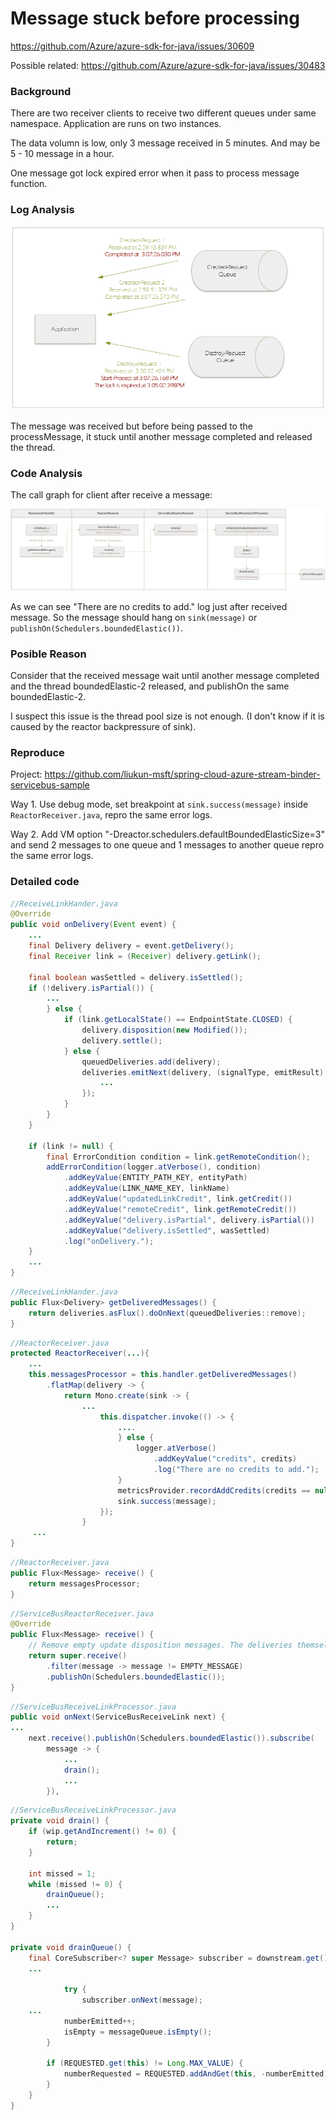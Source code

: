 # Message stuck before processing

https://github.com/Azure/azure-sdk-for-java/issues/30609

Possible related:
https://github.com/Azure/azure-sdk-for-java/issues/30483


### Background

There are two receiver clients to receive two different queues under same namespace. Application are runs on two instances.

The data volumn is low, only 3 message received in 5 minutes. And may be 5 - 10 message in a hour.

One message got lock expired error when it pass to process message function.

### Log Analysis

![img](./renew-lock-issue.png)

The message was received but before being passed to the processMessage, it stuck until another message completed and released the thread. 

### Code Analysis

The call graph for client after receive a message: 

![img](./receive-message-calls-graph.png)

As we can see "There are no credits to add." log just after received message. So the message should hang on `sink(message)` or `publishOn(Schedulers.boundedElastic())`.

### Posible Reason

Consider that the received message wait until another message completed and the thread boundedElastic-2 released, and publishOn the same boundedElastic-2.

I suspect this issue is the thread pool size is not enough. (I don't know if it is caused by the reactor backpressure of sink). 

### Reproduce

Project: https://github.com/liukun-msft/spring-cloud-azure-stream-binder-servicebus-sample


Way 1. Use debug mode, set breakpoint at `sink.success(message)` inside `ReactorReceiver.java`, repro the same error logs.

Way 2. Add VM option "-Dreactor.schedulers.defaultBoundedElasticSize=3" and send 2 messages to one queue and 1 messages to another queue repro the same error logs.


### Detailed code

```Java
//ReceiveLinkHander.java
@Override
public void onDelivery(Event event) {
    ...
    final Delivery delivery = event.getDelivery();
    final Receiver link = (Receiver) delivery.getLink();

    final boolean wasSettled = delivery.isSettled();
    if (!delivery.isPartial()) {
        ...
        } else {
            if (link.getLocalState() == EndpointState.CLOSED) {
                delivery.disposition(new Modified());
                delivery.settle();
            } else {
                queuedDeliveries.add(delivery);
                deliveries.emitNext(delivery, (signalType, emitResult) -> {
                    ...
                });
            }
        }
    }

    if (link != null) {
        final ErrorCondition condition = link.getRemoteCondition();
        addErrorCondition(logger.atVerbose(), condition)
            .addKeyValue(ENTITY_PATH_KEY, entityPath)
            .addKeyValue(LINK_NAME_KEY, linkName)
            .addKeyValue("updatedLinkCredit", link.getCredit())
            .addKeyValue("remoteCredit", link.getRemoteCredit())
            .addKeyValue("delivery.isPartial", delivery.isPartial())
            .addKeyValue("delivery.isSettled", wasSettled)
            .log("onDelivery.");
    }
    ...
}
```

```Java
//ReceiveLinkHander.java
public Flux<Delivery> getDeliveredMessages() {
    return deliveries.asFlux().doOnNext(queuedDeliveries::remove);
}
```

```Java
//ReactorReceiver.java
protected ReactorReceiver(...){
    ...
    this.messagesProcessor = this.handler.getDeliveredMessages()
        .flatMap(delivery -> {
            return Mono.create(sink -> {
                ...
                    this.dispatcher.invoke(() -> {
                        ....
                        } else {
                            logger.atVerbose()
                                .addKeyValue("credits", credits)
                                .log("There are no credits to add.");
                        }
                        metricsProvider.recordAddCredits(credits == null ? 0 : credits);
                        sink.success(message);
                    });
                } 
     ...
}
```


```Java
//ReactorReceiver.java
public Flux<Message> receive() {
    return messagesProcessor;
}
```

```Java
//ServiceBusReactorReceiver.java
@Override
public Flux<Message> receive() {
    // Remove empty update disposition messages. The deliveries themselves are ACKs with no message.
    return super.receive()
        .filter(message -> message != EMPTY_MESSAGE)
        .publishOn(Schedulers.boundedElastic());
}
```

```Java
//ServiceBusReceiveLinkProcessor.java
public void onNext(ServiceBusReceiveLink next) {
...
    next.receive().publishOn(Schedulers.boundedElastic()).subscribe(
        message -> {
            ...
            drain();
            ...
        }),
```

```Java
//ServiceBusReceiveLinkProcessor.java
private void drain() {
    if (wip.getAndIncrement() != 0) {
        return;
    }

    int missed = 1;
    while (missed != 0) {
        drainQueue();
        ...
    }
}

private void drainQueue() {
    final CoreSubscriber<? super Message> subscriber = downstream.get();
    ...

            try {
                subscriber.onNext(message);
    ...
            numberEmitted++;
            isEmpty = messageQueue.isEmpty();
        }

        if (REQUESTED.get(this) != Long.MAX_VALUE) {
            numberRequested = REQUESTED.addAndGet(this, -numberEmitted);
        }
    }
}
```








